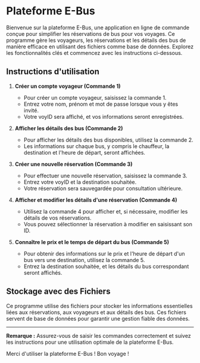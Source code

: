 # Plateforme E-Bus

Bienvenue sur la plateforme E-Bus, une application en ligne de commande conçue pour simplifier les réservations de bus pour vos voyages. Ce programme gère les voyageurs, les réservations et les détails des bus de manière efficace en utilisant des fichiers comme base de données. Explorez les fonctionnalités clés et commencez avec les instructions ci-dessous.

## Instructions d'utilisation

1. **Créer un compte voyageur (Commande 1)**
   - Pour créer un compte voyageur, saisissez la commande 1.
   - Entrez votre nom, prénom et mot de passe lorsque vous y êtes invité.
   - Votre voyID sera affiché, et vos informations seront enregistrées.

2. **Afficher les détails des bus (Commande 2)**
   - Pour afficher les détails des bus disponibles, utilisez la commande 2.
   - Les informations sur chaque bus, y compris le chauffeur, la destination et l'heure de départ, seront affichées.

3. **Créer une nouvelle réservation (Commande 3)**
   - Pour effectuer une nouvelle réservation, saisissez la commande 3.
   - Entrez votre voyID et la destination souhaitée.
   - Votre réservation sera sauvegardée pour consultation ultérieure.

4. **Afficher et modifier les détails d'une réservation (Commande 4)**
   - Utilisez la commande 4 pour afficher et, si nécessaire, modifier les détails de vos réservations.
   - Vous pouvez sélectionner la réservation à modifier en saisissant son ID.

5. **Connaître le prix et le temps de départ du bus (Commande 5)**
   - Pour obtenir des informations sur le prix et l'heure de départ d'un bus vers une destination, utilisez la commande 5.
   - Entrez la destination souhaitée, et les détails du bus correspondant seront affichés.

## Stockage avec des Fichiers

Ce programme utilise des fichiers pour stocker les informations essentielles liées aux réservations, aux voyageurs et aux détails des bus. Ces fichiers servent de base de données pour garantir une gestion fiable des données.

---

**Remarque :** Assurez-vous de saisir les commandes correctement et suivez les instructions pour une utilisation optimale de la plateforme E-Bus.

Merci d'utiliser la plateforme E-Bus ! Bon voyage !
